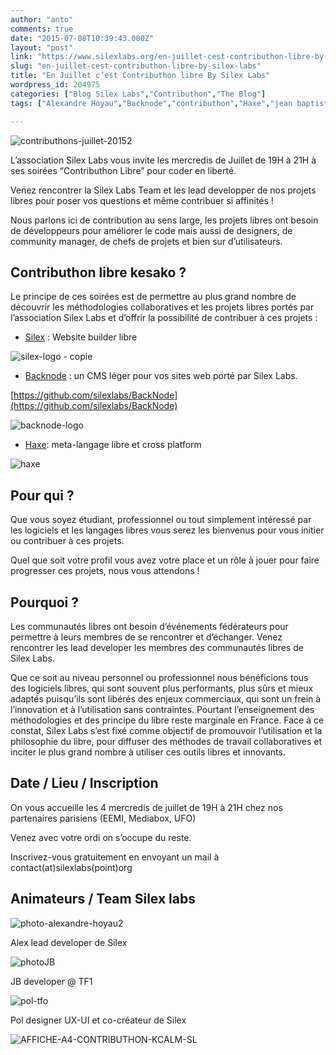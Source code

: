 ```yaml
---
author: "anto"
comments: true
date: "2015-07-08T10:39:43.000Z"
layout: "post"
link: "https://www.silexlabs.org/en-juillet-cest-contributhon-libre-by-silex-labs/"
slug: "en-juillet-cest-contributhon-libre-by-silex-labs"
title: "En Juillet c’est Contributhon libre By Silex Labs"
wordpress_id: 204975
categories: ["Blog Silex Labs","Contributhon","The Blog"]
tags: ["Alexandre Hoyau","Backnode","contributhon","Haxe","jean baptiste richardet","pol goasdoué","silex","silex labs"]

---
```

![contributhons-juillet-20152](https://www.silexlabs.org/wp-content/uploads/2015/07/contributhons-juillet-20152-687x173.png)

L’association Silex Labs vous invite les mercredis de Juillet de 19H à 21H à ses soirées “Contributhon Libre” pour coder en liberté.

Venez rencontrer la Silex Labs Team et les lead developper de nos projets libres pour poser vos questions et même contribuer si affinités !

Nous parlons ici de contribution au sens large, les projets libres ont besoin de développeurs pour améliorer le code mais aussi de designers, de community manager, de chefs de projets et bien sur d’utilisateurs.


## **Contributhon libre kesako ?**


Le principe de ces soirées est de permettre au plus grand nombre de découvrir les méthodologies collaboratives et les projets libres portés par l’association Silex Labs et d’offrir la possibilité de contribuer à ces projets :




  * [Silex](http://www.silex.me/) : Website builder libre


![silex-logo - copie](https://www.silexlabs.org/wp-content/uploads/2015/07/silex-logo-copie.png)




  * [Backnode](https://github.com/silexlabs/BackNode) : un CMS léger pour vos sites web porté par Silex Labs.


[https://github.com/silexlabs/BackNode](https://github.com/silexlabs/BackNode)

![backnode-logo](https://www.silexlabs.org/wp-content/uploads/2015/07/backnode-logo.jpeg)




  * [Haxe](http://haxe.org/): meta-langage libre et cross platform


![haxe](https://www.silexlabs.org/wp-content/uploads/2015/07/haxe.png)




## **Pour qui ?**


Que vous soyez étudiant, professionnel ou tout simplement intéressé par les logiciels et les langages libres vous serez les bienvenus pour vous initier ou contribuer à ces projets.

Quel que soit votre profil vous avez votre place et un rôle à jouer pour faire progresser ces projets, nous vous attendons !


## **Pourquoi ?**


Les communautés libres ont besoin d’événements fédérateurs pour permettre à leurs membres de se rencontrer et d’échanger. Venez rencontrer les lead developer les membres des communautés libres de Silex Labs.

Que ce soit au niveau personnel ou professionnel nous bénéficions tous des logiciels libres, qui sont souvent plus performants, plus sûrs et mieux adaptés puisqu’ils sont libérés des enjeux commerciaux, qui sont un frein à l’innovation et à l’utilisation sans contraintes. Pourtant l’enseignement des méthodologies et des principe du libre reste marginale en France. Face à ce constat, Silex Labs s’est fixé comme objectif de promouvoir l’utilisation et la philosophie du libre, pour diffuser des méthodes de travail collaboratives et inciter le plus grand nombre à utiliser ces outils libres et innovants.


## **Date / Lieu / Inscription**


On vous accueille les 4 mercredis de juillet de 19H à 21H chez nos partenaires parisiens (EEMI, Mediabox, UFO)

Venez avec votre ordi on s’occupe du reste.

Inscrivez-vous gratuitement en envoyant un mail à contact(at)silexlabs(point)org




## **Animateurs / Team Silex labs**


![photo-alexandre-hoyau2](https://www.silexlabs.org/wp-content/uploads/2014/10/photo-alexandre-hoyau2.png)

Alex lead developer de Silex

![photoJB](https://www.silexlabs.org/wp-content/uploads/2014/10/photoJB.png)

JB developer @ TF1

![pol-tfo](https://www.silexlabs.org/wp-content/uploads/2015/04/pol-tfo.jpg)

Pol designer UX-UI et co-créateur de Silex



![AFFICHE-A4-CONTRIBUTHON-KCALM-SL](https://www.silexlabs.org/wp-content/uploads/2015/07/AFFICHE-A4-CONTRIBUTHON-KCALM-SL-486x687.png)

